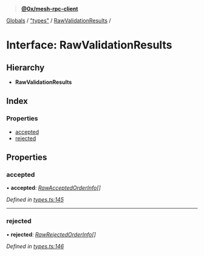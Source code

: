 > **[@0x/mesh-rpc-client](../README.md)**

[Globals](../globals.md) / ["types"](../modules/_types_.md) / [RawValidationResults](_types_.rawvalidationresults.md) /

# Interface: RawValidationResults

## Hierarchy

* **RawValidationResults**

## Index

### Properties

* [accepted](_types_.rawvalidationresults.md#accepted)
* [rejected](_types_.rawvalidationresults.md#rejected)

## Properties

###  accepted

• **accepted**: *[RawAcceptedOrderInfo](_types_.rawacceptedorderinfo.md)[]*

*Defined in [types.ts:145](https://github.com/0xProject/0x-mesh/blob/32339c4/rpc/clients/typescript/src/types.ts#L145)*

___

###  rejected

• **rejected**: *[RawRejectedOrderInfo](_types_.rawrejectedorderinfo.md)[]*

*Defined in [types.ts:146](https://github.com/0xProject/0x-mesh/blob/32339c4/rpc/clients/typescript/src/types.ts#L146)*